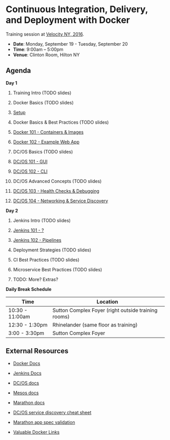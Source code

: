 # Continuous Integration, Delivery, and Deployment with Docker

Training session at [Velocity NY, 2016](http://conferences.oreilly.com/velocity/devops-web-performance-ny/public/schedule/detail/52480).

- **Date**: Monday, September 19 - Tuesday, September 20
- **Time**: 9:00am – 5:00pm
- **Venue**: Clinton Room, Hilton NY

## Agenda

**Day 1**

1. Training Intro (TODO slides)
1. Docker Basics (TODO slides)
1. [Setup](setup.md)

1. Docker Basics & Best Practices (TODO slides)
1. [Docker 101 - Containers & Images](docker-101.md)
1. [Docker 102 - Example Web App](docker-102.md)

1. DC/OS Basics (TODO slides)
1. [DC/OS 101 - GUI](dcos-101.md)
1. [DC/OS 102 - CLI](dcos-102.md)

1. DC/OS Advanced Concepts (TODO slides)
1. [DC/OS 103 - Health Checks & Debugging](dcos-103.md)
1. [DC/OS 104 - Networking & Service Discovery](dcos-104.md)

**Day 2**

1. Jenkins Intro (TODO slides)
1. [Jenkins 101 - ?](jenkins-101.md)
1. [Jenkins 102 - Pipelines](jenkins-102.md)

1. Deployment Strategies (TODO slides)
1. CI Best Practices (TODO slides)
1. Microservice Best Practices (TODO slides)
1. TODO: More? Extras?

**Daily Break Schedule**

| Time | Location |
|------|----------|
| 10:30 - 11:00am | Sutton Complex Foyer (right outside training rooms) |
| 12:30 - 1:30pm | Rhinelander (same floor as training) |
| 3:00 - 3:30pm | Sutton Complex Foyer |


## External Resources

- [Docker Docs](https://docs.docker.com/)
- [Jenkins Docs](https://jenkins.io/doc/)
- [DC/OS docs](https://dcos.io/docs/)
- [Mesos docs](http://mesos.apache.org/documentation/latest/)
- [Marathon docs](https://mesosphere.github.io/marathon/docs/)

- [DC/OS service discovery cheat sheet](https://github.com/dcos-labs/dcos-sd)
- [Marathon app spec validation](https://github.com/dcos-labs/marathon-validate)
- [Valuable Docker Links](http://www.nkode.io/2014/08/24/valuable-docker-links.html)
